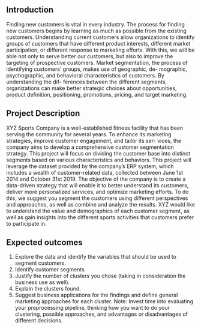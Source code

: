 ## Introduction

Finding new customers is vital in every industry. The process for finding new customers begins by learning as much as possible from the existing customers. Understanding current customers allow organizations to identify groups of customers that have different product interests, different market participation, or different response to marketing efforts. With this, we will be able not only to serve better our customers, but also to improve the targeting of prospective customers.
Market segmentation, the process of identifying customers’ groups, makes use of geographic, de- mographic, psychographic, and behavioral characteristics of customers. By understanding the dif- ferences between the different segments, organizations can make better strategic choices about opportunities, product definition, positioning, promotions, pricing, and target marketing.
## Project Description

XYZ Sports Company is a well-established fitness facility that has been serving the community for several years. To enhance its marketing strategies, improve customer engagement, and tailor its ser- vices, the company aims to develop a comprehensive customer segmentation strategy. This project will focus on dividing the customer base into distinct segments based on various characteristics and behaviors.
This project will leverage the dataset provided by the company’s ERP system, which includes a wealth of customer-related data, collected between June 1st 2014 and October 31st 2019. The objective of the company is to create a data-driven strategy that will enable it to better understand its customers, deliver more personalized services, and optimize marketing efforts.
To do this, we suggest you segment the customers using different perspectives and approaches, as well as combine and analyze the results. XYZ would like to understand the value and demographics of each customer segment, as well as gain insights into the different sports activities that customers prefer to participate in.
## Expected outcomes

1. Explore the data and identify the variables that should be used to segment customers.
2. Identify customer segments
3. Justify the number of clusters you chose (taking in consideration the business use as well).
4. Explain the clusters found.
5. Suggest business applications for the findings and define general marketing approaches for each cluster.
Note: Invest time into evaluating your preprocessing pipeline, thinking how you want to do your clustering, possible approaches, and advantages or disadvantages of different decisions.


